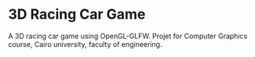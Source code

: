# 3D Racing Car Game
A 3D racing car game using OpenGL-GLFW. Projet for Computer Graphics course, Cairo university, faculty of engineering.

